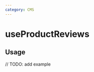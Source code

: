 ```yaml
---
category: CMS
---
```


# useProductReviews

<!-- PLACEHOLDER_DESCRIPTION -->

## Usage

// TODO: add example
